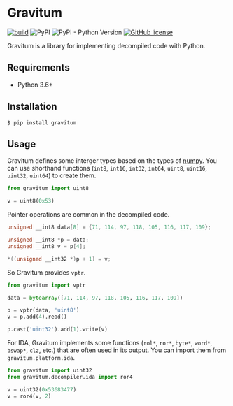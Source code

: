 # Gravitum

[![build](https://github.com/Sh4ww/gravitum/actions/workflows/tests.yml/badge.svg?branch=main)](https://github.com/Sh4ww/gravitum/actions/workflows/tests.yml)
![PyPI](https://img.shields.io/pypi/v/gravitum)
![PyPI - Python Version](https://img.shields.io/pypi/pyversions/gravitum)
[![GitHub license](https://img.shields.io/github/license/Sh4ww/gravitum)](https://github.com/Sh4ww/gravitum/blob/main/LICENSE)

Gravitum is a library for implementing decompiled code with Python.

## Requirements

- Python 3.6+

## Installation

```
$ pip install gravitum
```

## Usage

Gravitum defines some interger types based on the types of [numpy](https://github.com/numpy/numpy). You can use shorthand functions (`int8`, `int16`, `int32`, `int64`, `uint8`, `uint16`, `uint32`, `uint64`) to create them.

```python
from gravitum import uint8

v = uint8(0x53)
```

Pointer operations are common in the decompiled code.

```c
unsigned __int8 data[8] = {71, 114, 97, 118, 105, 116, 117, 109};

unsigned __int8 *p = data;
unsigned __int8 v = p[4];

*((unsigned __int32 *)p + 1) = v;
```

So Gravitum provides `vptr`.

```python
from gravitum import vptr

data = bytearray([71, 114, 97, 118, 105, 116, 117, 109])

p = vptr(data, 'uint8')
v = p.add(4).read()

p.cast('uint32').add(1).write(v)
```

For IDA, Gravitum implements some functions (`rol*`, `ror*`, `byte*`, `word*`, `bswap*`, `clz`, etc.) that are often used in its output. You can import them from `gravitum.platform.ida`.

```python
from gravitum import uint32
from gravitum.decompiler.ida import ror4

v = uint32(0x53683477)
v = ror4(v, 2)
```
